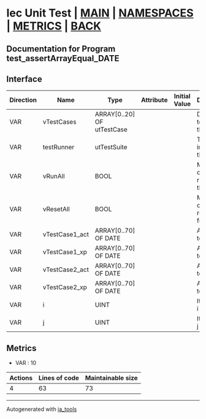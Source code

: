 # Iec Unit Test | [MAIN] | [NAMESPACES] | [METRICS] | [BACK]  

## Documentation for Program test_assertArrayEqual_DATE  

## Interface  

| Direction | Name | Type | Attribute | Initial Value | Documentation |
| --------- | ---- | ---- | --------- | ------------- | ------------- |
| VAR | vTestCases | ARRAY[0..20] OF utTestCase |  |  | Definition of all test cases for this POU |  
| VAR | testRunner | utTestSuite |  |  | Test Suite fb instance to run the tests |  
| VAR | vRunAll | BOOL |  |  | Manual command to run all tests for this POU |  
| VAR | vResetAll | BOOL |  |  | Manual command to reset all tests for this POU |  
| VAR | vTestCase1_act | ARRAY[0..70] OF DATE |  |  | Array data 1 of test case 1 |  
| VAR | vTestCase1_xp | ARRAY[0..70] OF DATE |  |  | Array data 2 of test case 1 |  
| VAR | vTestCase2_act | ARRAY[0..70] OF DATE |  |  | Array data 3 of test case 2 |  
| VAR | vTestCase2_xp | ARRAY[0..70] OF DATE |  |  | Array data 4 of test case 2 |  
| VAR | i | UINT |  |  | Iterator variable i |  
| VAR | j | UINT |  |  | Iterator variable j |  


## Metrics  

- VAR : 10

| Actions | Lines of code | Maintainable size |
| ------- | ------------- | ----------------- |
| 4 | 63 | 73 |

---
Autogenerated with [ia_tools](https://github.com/tkucic/ia_tools)  

[MAIN]: ../../../../index.md
[NAMESPACES]: ../../nsList.md
[METRICS]: ../../../metrics.md
[BACK]: ../nsMain.md
